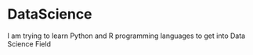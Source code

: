 # DataScience
I am trying to learn Python and R programming languages to get into Data Science Field
